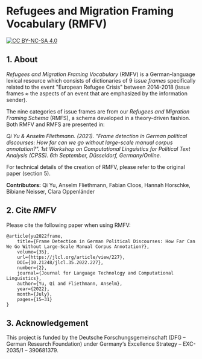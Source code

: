 # Refugees and Migration Framing Vocabulary (RMFV)

[![CC BY-NC-SA 4.0][cc-by-nc-sa-shield]][cc-by-nc-sa]

[cc-by-nc-sa]: http://creativecommons.org/licenses/by-nc-sa/4.0/
[cc-by-nc-sa-image]: https://licensebuttons.net/l/by-nc-sa/4.0/88x31.png
[cc-by-nc-sa-shield]: https://img.shields.io/badge/License-CC%20BY--NC--SA%204.0-lightgrey.svg

## 1. About

*Refugees and Migration Framing Vocabulary* (RMFV) is a German-language lexical resource which consists of dictionaries of 9 *issue frames* specifically related to the event "European Refugee Crisis" between 2014-2018 (issue frames ≈ the aspects of an event that are emphasized by the information sender). 

The nine categories of issue frames are from our *Refugees and Migration Framing Schema* (RMFS), a schema developed in a theory-driven fashion. 
Both RMFV and RMFS are presented in: 

*Qi Yu & Anselm Fliethmann. (2021). "Frame detection in German political discourses: How far can we go without large-scale manual corpus annotation?". 1st Workshop on Computational Linguistics for Political Text Analysis (CPSS). 6th September, Düsseldorf, Germany/Online.*

For technical details of the creation of RMFV, please refer to the original paper (section 5).  

**Contributors:**
Qi Yu, Anselm Fliethmann, Fabian Cloos, Hannah Horschke, Bibiane Neisser, Clara Oppenländer

## 2. Cite *RMFV*
Please cite the following paper when using RMFV:

    @article{yu2022frame, 
        title={Frame Detection in German Political Discourses: How Far Can We Go Without Large-Scale Manual Corpus Annotation?}, 
        volume={35}, 
        url={https://jlcl.org/article/view/227}, 
        DOI={10.21248/jlcl.35.2022.227}, 
        number={2}, 
        journal={Journal for Language Technology and Computational Linguistics}, 
        author={Yu, Qi and Fliethmann, Anselm}, 
        year={2022}, 
        month={July}, 
        pages={15–31}
    }

## 3. Acknowledgement
This project is funded by the Deutsche Forschungsgemeinschaft (DFG – German Research Foundation) under Germany‘s Excellence Strategy – EXC-2035/1 – 390681379.
